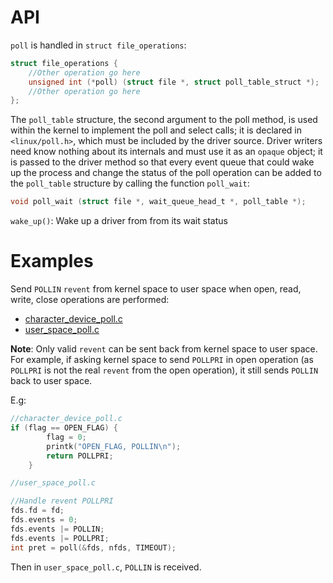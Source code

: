 # API

``poll`` is handled in ``struct file_operations``:

```c
struct file_operations {
    //Other operation go here
    unsigned int (*poll) (struct file *, struct poll_table_struct *);
    //Other operation go here
};
```

The ``poll_table`` structure, the second argument to the poll method, is used within the kernel to implement the poll and select calls; it is declared in ``<linux/poll.h>``, which must be included by the driver source. Driver writers need know nothing about its internals and must use it as an ``opaque`` object; it is passed to the driver method so that every event queue that could wake up the process and change the status of the poll operation can be added to the ``poll_table`` structure by calling the function ``poll_wait``:

```c
void poll_wait (struct file *, wait_queue_head_t *, poll_table *);
```

``wake_up()``: Wake up a driver from from its wait status

# Examples

Send ``POLLIN`` ``revent`` from kernel space to user space when open, read, write, close operations are performed:

* [character_device_poll.c](character_device_poll.c)
* [user_space_poll.c](user_space_poll.c)

**Note**: Only valid ``revent`` can be sent back from kernel space to user space. For example, if asking kernel space to send ``POLLPRI`` in open operation (as ``POLLPRI`` is not the real ``revent`` from the open operation), it still sends ``POLLIN`` back to user space. 

E.g:

```c
//character_device_poll.c
if (flag == OPEN_FLAG) {
		flag = 0;
		printk("OPEN_FLAG, POLLIN\n");
		return POLLPRI;
	}
```

```c
//user_space_poll.c

//Handle revent POLLPRI
fds.fd = fd;
fds.events = 0;
fds.events |= POLLIN;
fds.events |= POLLPRI;
int pret = poll(&fds, nfds, TIMEOUT);
```

Then in ``user_space_poll.c``, ``POLLIN`` is received.
